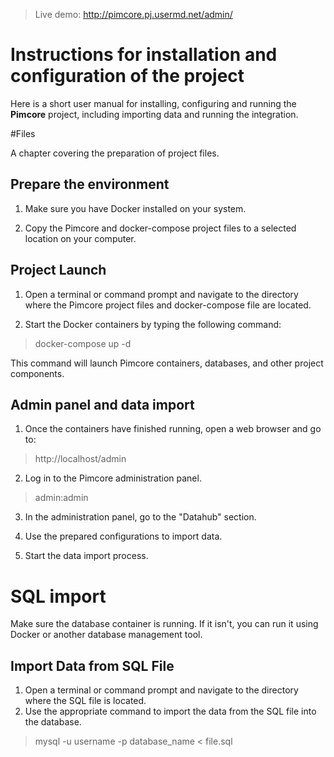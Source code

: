 > Live demo: http://pimcore.pj.usermd.net/admin/

# Instructions for installation and configuration of the project

Here is a short user manual for installing, configuring and running the **Pimcore** project, including importing data and running the integration.


#Files

A chapter covering the preparation of project files.

## Prepare the environment

1. Make sure you have Docker installed on your system.
    
2. Copy the Pimcore and docker-compose project files to a selected location on your computer.

## Project Launch

1. Open a terminal or command prompt and navigate to the directory where the Pimcore project files and docker-compose file are located.
    
2. Start the Docker containers by typing the following command:
>docker-compose up -d

This command will launch Pimcore containers, databases, and other project components.
## Admin panel and data import

1. Once the containers have finished running, open a web browser and go to:
>http://localhost/admin
2. Log in to the Pimcore administration panel.
> admin:admin
3. In the administration panel, go to the "Datahub" section.
4. Use the prepared configurations to import data.
    
4. Start the data import process.

# SQL import

Make sure the database container is running. If it isn't, you can run it using Docker or another database management tool.

## Import Data from SQL File

1. Open a terminal or command prompt and navigate to the directory where the SQL file is located.
2. Use the appropriate command to import the data from the SQL file into the database.
>mysql -u username -p database_name < file.sql
